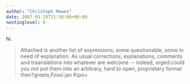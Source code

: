 ```yaml
---
author: "Christoph Mewes"
date: 2007-03-19T21:58:00+00:00
nestinglevel: 0
---
```

hi.
> Attached is another list of expressions, some questionable, some in
> need of explanation. As usual
> corrections, explanations, comments and traanslations into whatever
> are welcome --
 indeed, urged.could you not put them into an arbitrary, hard to open, proprietary format then?greets,Fossi
> jan Kipo=